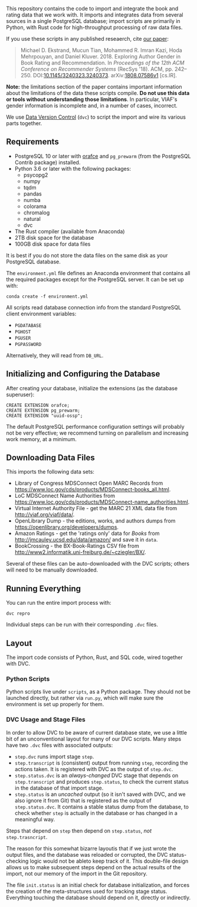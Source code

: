 This repository contains the code to import and integrate the book and rating data that we work with.
It imports and integrates data from several sources in a single PostgreSQL database; import scripts
are primarily in Python, with Rust code for high-throughput processing of raw data files.

If you use these scripts in any published reseaerch, cite [our paper](https://md.ekstrandom.net/pubs/book-author-gender):

> Michael D. Ekstrand, Mucun Tian, Mohammed R. Imran Kazi, Hoda Mehrpouyan, and Daniel Kluver. 2018. Exploring Author Gender in Book Rating and Recommendation. In *Proceedings of the 12th ACM Conference on Recommender Systems* (RecSys '18). ACM, pp. 242–250. DOI:[10.1145/3240323.3240373](https://doi.org/10.1145/3240323.3240373). arXiv:[1808.07586v1](https://arxiv.org/abs/1808.07586v1) [cs.IR].

**Note:** the limitations section of the paper contains important information about
the limitations of the data these scripts compile.  **Do not use this data or tools
without understanding those limitations**.  In particular, VIAF's gender information
is incomplete and, in a number of cases, incorrect.

We use [Data Version Control](https://dvc.org) (`dvc`) to script the import and wire
its various parts together.

## Requirements

- PostgreSQL 10 or later with [orafce](https://github.com/orafce/orafce) and `pg_prewarm` (from the
  PostgreSQL Contrib package) installed.
- Python 3.6 or later with the following packages:
    - psycopg2
    - numpy
    - tqdm
    - pandas
    - numba
    - colorama
    - chromalog
    - natural
    - dvc
- The Rust compiler (available from Anaconda)
- 2TB disk space for the database
- 100GB disk space for data files

It is best if you do not store the data files on the same disk as your PostgreSQL database.

The `environment.yml` file defines an Anaconda environment that contains all the required packages except for the PostgreSQL server. It can be set up with:

    conda create -f environment.yml

All scripts read database connection info from the standard PostgreSQL client environment variables:

- `PGDATABASE`
- `PGHOST`
- `PGUSER`
- `PGPASSWORD`

Alternatively, they will read from `DB_URL`.

## Initializing and Configuring the Database

After creating your database, initialize the extensions (as the database superuser):

    CREATE EXTENSION orafce;
    CREATE EXTENSION pg_prewarm;
    CREATE EXTENSION "uuid-ossp";

The default PostgreSQL performance configuration settings will probably not be
very effective; we recommend turning on parallelism and increasing work memory,
at a minimum.

## Downloading Data Files

This imports the following data sets:

-   Library of Congress MDSConnect Open MARC Records from <https://www.loc.gov/cds/products/MDSConnect-books_all.html>.
-   LoC MDSConnect Name Authorities from <https://www.loc.gov/cds/products/MDSConnect-name_authorities.html>.
-   Virtual Internet Authority File - get the MARC 21 XML data file from <http://viaf.org/viaf/data/>.
-   OpenLibrary Dump - the editions, works, and authors dumps from <https://openlibrary.org/developers/dumps>.
-   Amazon Ratings - get the 'ratings only' data for _Books_ from <http://jmcauley.ucsd.edu/data/amazon/> and save it in `data`.
-   BookCrossing - the BX-Book-Ratings CSV file from <http://www2.informatik.uni-freiburg.de/~cziegler/BX/>.

Several of these files can be auto-downloaded with the DVC scripts; others will need to be manually downloaded.

## Running Everything

You can run the entire import process with:

    dvc repro

Individual steps can be run with their corresponding `.dvc` files.

## Layout

The import code consists of Python, Rust, and SQL code, wired together with DVC.

### Python Scripts

Python scripts live under `scripts`, as a Python package.  They should not be launched directly, but
rather via `run.py`, which will make sure the environment is set up properly for them.

### DVC Usage and Stage Files

In order to allow DVC to be aware of current database state, we use a little bit of an unconventional
layout for many of our DVC scripts.  Many steps have two `.dvc` files with associated outputs:

-   `step.dvc` runs import stage `step`.
-   `step.transcript` is (consistent) output from running `step`, recording the actions taken.  It is
    registered with DVC as the output of `step.dvc`.
-   `step.status.dvc` is an *always-changed* DVC stage that depends on `step.transcript` and produces
    `step.status`, to check the current status in the database of that import stage.
-   `step.status` is an *uncached* output (so it isn't saved with DVC, and we also ignore it from Git)
    that is registered as the output of `step.status.dvc`.  It contains a stable status dump from the
    database, to check whether `step` is actually in the database or has changed in a meaningful way.

Steps that depend on `step` then depend on `step.status`, *not* `step.trasncript`.

The reason for this somewhat bizarre layoutis that if we just wrote the output files, and the database
was reloaded or corrupted, the DVC status-checking logic would not be ableto keep track of it.  This
double-file design allows us to make subsequent steps depend on the actual results of the import, not
our memory of the import in the Git repository.

The file `init.status` is an initial check for database initialization, and forces the creation of the
meta-structures used for tracking stage status.  Everything touching the database should depend on it,
directly or indirectly.
